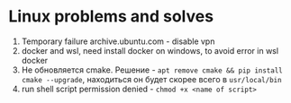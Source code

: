 # Linux problems and solves
1. Temporary failure archive.ubuntu.com - disable vpn
2. docker and wsl, need install docker on windows, to avoid error in wsl docker
3. Не обновляется cmake. Решение - ```apt remove cmake && pip install cmake --upgrade```, находиться он будет скорее всего в `usr/local/bin`
4. run shell script permission denied - `chmod +x <name of script>`